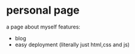 # personal page
a page about myself
features:
- blog
- easy deployment (literally just html,css and js)

